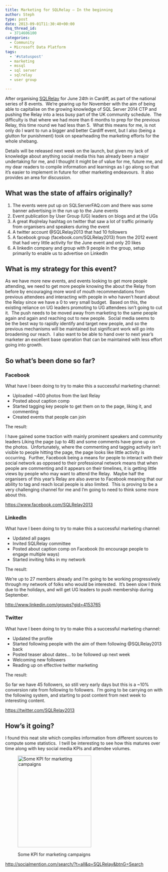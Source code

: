 ```yaml
---
title: Marketing for SQLRelay – In the beginning
author: Steph
type: post
date: 2013-09-01T11:30:40+00:00
dsq_thread_id:
  - 3714606100
categories:
  - Community
  - Microsoft Data Platform
tags:
  - '#statuspost'
  - marketing
  - mssql
  - sql server
  - sqlrelay
  - user group

---
```

After organising <a href="http://sqlrelay-stef.eventbrite.com" target="_blank">SQLRelay</a> for June 24th in Cardiff, as part of the national series of 8 events.  We&#8217;re gearing up for November with the aim of being able to capitalise on the growing knowledge of SQL Server 2014 CTP and pushing the Relay into a less busy part of the UK community schedule.  The difficulty is that where we had more than 6 months to prep for the previous Relay, this time round we had less than 5.  What this means for me, is not only do I want to run a bigger and better Cardiff event, but I also (being a glutton for punishment) took on spearheading the marketing efforts for the whole shebang.

Details will be released next week on the launch, but given my lack of knowledge about anything social media this has already been a major undertaking for me, and I thought it might be of value for me, future me, and my dear readers to compile information and learnings as I go along so that it&#8217;s easier to implement in future for other marketing endeavours.  It also provides an area for discussion.<!--more-->

## What was the state of affairs originally?

  1. The events were put up on SQLServerFAQ.com and there was some banner advertising in the run up to the June events
  2. Event publication by User Group (UG) leaders on blogs and at the UGs
  3. A great #sqlrelay hashtag on twitter that saw a lot of traffic primarily from organisers and speakers during the event
  4. A twitter account @SQLRelay2013 that had 10 followers
  5. A facebook group (facebook.com/SQLRelay2013) from the 2012 event that had very little activity for the June event and only 20 likes
  6. A linkedin company and group with 9 people in the group, setup primarily to enable us to advertise on LinkedIn

## What is my strategy for this event?

As we have more new events, and events looking to get more people attending, we need to get more people knowing the about the Relay from before by encouraging more word of mouth recommendations from previous attendees and interacting with people in who haven&#8217;t heard about the Relay since we have a 0 to very small budget.  Based on this, the existing reliance on UG leaders promoting to UG attendees isn&#8217;t going to cut it.  The push needs to be moved away from marketing to the same people again and again and reaching out to new people.  Social media seems to be the best way to rapidly identify and target new people, and so the previous mechanisms will be maintained but significant work will go into broadening our reach.  I also want to be able to hand over to next year&#8217;s marketer an excellent base operation that can be maintained with less effort going into growth.

## So what&#8217;s been done so far?

### Facebook

What have I been doing to try to make this a successful marketing channel:

  * Uploaded ~400 photos from the last Relay
  * Posted about caption comp
  * Started tagging key people to get them on to the page, liking it, and commenting
  * Created events that people can join

The result:

I have gained some traction with mainly prominent speakers and community leaders Liking the page (up to 48) and some comments have gone up on the photos.  Unfortunately, where the commenting and tagging activity isn&#8217;t visible to people hitting the page, the page looks like little activity is occurring.  Further, Facebook being a means for people to interact with their social network as opposed to their professional network means that when people are commenting and it appears on their timelines, it is getting little views by people who may want to attend the Relay.  Maybe half the organisers of this year&#8217;s Relay are also averse to Facebook meaning that our ability to tag and reach local people is also limited.  This is proving to be a very challenging channel for me and I&#8217;m going to need to think some more about this.

<a href="https://www.facebook.com/SQLRelay2013" target="_blank">https://www.facebook.com/SQLRelay2013</a>

### LinkedIn

What have I been doing to try to make this a successful marketing channel:

  * Updated all pages
  * Invited SQLRelay committee
  * Posted about caption comp on Facebook (to encourage people to engage multiple ways)
  * Started inviting folks in my network

The result:

We&#8217;re up to 27 members already and I&#8217;m going to be working progressively through my network of folks who would be interested.  It&#8217;s been slow I think due to the holidays, and will get UG leaders to push membership during September.

<a href="http://www.linkedin.com/groups?gid=4153765" target="_blank">http://www.linkedin.com/groups?gid=4153765</a>

### Twitter

What have I been doing to try to make this a successful marketing channel:

  * Updated the profile
  * Started following people with the aim of them following @SQLRelay2013 back
  * Posted teaser about dates&#8230; to be followed up next week
  * Welcoming new followers
  * Reading up on effective twitter marketing

The result:

So far we have 45 followers, so still very early days but this is a ~10% conversion rate from following to followers.  I&#8217;m going to be carrying on with the following system, and starting to post content from next week to interesting content.

<a href="https://twitter.com/SQLRelay2013" target="_blank">https://twitter.com/SQLRelay2013</a>

## How&#8217;s it going?

I found this neat site which compiles information from different sources to compute some statistics.  I twill be interesting to see how this matures over time along with key social media KPIs and attendee volumes.<figure id="attachment_58451" style="width: 235px" class="wp-caption alignnone">

[<img class="size-full wp-image-58451" alt="Some KPI for marketing campaigns" src="http://res.cloudinary.com/lockedata/image/upload/v1499851310/2013-09-01-18_42_03-SQLRelay-Social-Mention-search_jyswjn_eesazy.png" width="235" height="293" />][1]<figcaption class="wp-caption-text">Some KPI for marketing campaigns</figcaption></figure> 

<http://socialmention.com/search/?t=all&q=SQLRelay&btnG=Search>

&nbsp;

 [1]: http://res.cloudinary.com/lockedata/image/upload/v1499851310/2013-09-01-18_42_03-SQLRelay-Social-Mention-search_jyswjn_eesazy.png